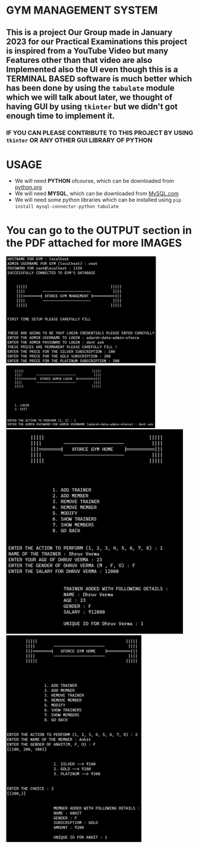 # GYM MANAGEMENT SYSTEM
## This is a project **Our Group** made in **January 2023** for our **Practical Examinations** this project is inspired from a **YouTube Video** but many Features other than that video are also Implemented also the **UI** even though this is a **TERMINAL BASED** software is much better which has been done by using the `tabulate` module which we will talk about later, we thought of having GUI by using `tkinter` but we didn't got enough time to implement it. 
### **IF YOU CAN PLEASE CONTRIBUTE TO THIS PROJECT BY USING `tkinter` OR ANY OTHER GUI LIBRARY OF PYTHON**

# USAGE
- We will need **PYTHON** ofcourse, which can be downloaded from [python.org](https://python.org)
- We will need **MYSQL**, which can be downloaded from [MySQL.com](https://mysql.com)
- We will need some python libraries which can be installed using 
`pip install mysql-connector-python tabulate`

# You can go to the **OUTPUT** section in the PDF attached for more **IMAGES**
![Alt text](image.png)
![Alt text](image-1.png)
![Alt text](image-2.png)
![Alt text](image-3.png)